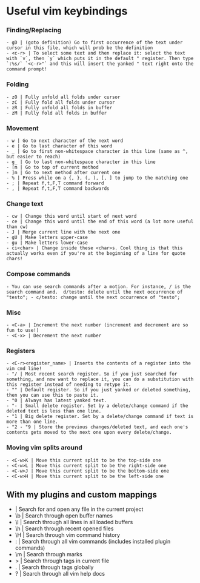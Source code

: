 # Useful vim keybindings

### Finding/Replacing
    - gD | (goto definition) Go to first occurrence of the text under cursor in this file, which will prob be the definition
    - <c-r> | To select some text and then replace it: select the text with `v`, then `y` which puts it in the default " register. Then type `:%s/` `<c-r>"` and this will insert the yanked " text right onto the command prompt!

### Folding
    - zO | Fully unfold all folds under cursor
    - zC | Fully fold all folds under cursor
    - zR | Fully unfold all folds in buffer
    - zM | Fully fold all folds in buffer

### Movement
    - w | Go to next character of the next word
    - e | Go to last character of this word 
    - _ | Go to first non-whitespace character in this line (same as ^, but easier to reach)
    - g_ | Go to last non-whitespace character in this line
    - [m | Go to top of current method 
    - ]m | Go to next method after current one
    - % | Press while on a {, }, (, ), [, ] to jump to the matching one
    - ; | Repeat f,t,F,T command forward
    - , | Repeat f,t,F,T command backwards

### Change text
    - cw | Change this word until start of next word
    - ce | Change this word until the end of this word (a lot more useful than cw)
    - J | Merge current line with the next one
    - gU | Make letters upper-case
    - gu | Make letters lower-case
    - ci<char> | Change inside these <char>s. Cool thing is that this actually works even if you're at the beginning of a line for quote chars!

### Compose commands
    - You can use search commands after a motion. For instance, / is the search command and.  d/testo: delete until the next occurrence of "testo"; - c/testo: change until the next occurrence of "testo";

### Misc
    - <C-a> | Increment the next number (increment and decrement are so fun to use!)
    - <C-x> | Decrement the next number

### Registers
    - <C-r><register_name> | Inserts the contents of a register into the vim cmd line!
    - "/ | Most recent search register. So if you just searched for something, and now want to replace it, you can do a substitution with this register instead of needing to retype it.
    - "" | Default register. So if you just yanked or deleted something, then you can use this to paste it.
    - "0 | Always has latest yanked text.
    - "- | Small delete register. Set by a delete/change command if the deleted text is less than one line.
    - "1 | Big delete register. Set by a delete/change command if text is more than one line.
    - "2 - "9 | Store the previous changes/deleted text, and each one's contents gets moved to the next one upon every delete/change.

### Moving vim splits around
    - <C-w>K | Move this current split to be the top-side one
    - <C-w>L | Move this current split to be the right-side one
    - <C-w>J | Move this current split to be the bottom-side one
    - <C-w>H | Move this current split to be the left-side one

## With my plugins and custom mappings

- <C-p> | Search for and open any file in the current project
- \b | Search through open buffer names
- \l | Search through all lines in all loaded buffers
- \h | Search through recent opened files
- \H | Search through vim command history
- \: | Search through all vim commands (includes installed plugin commands)
- \m | Search through marks
- \> | Search through tags in current file
- \. | Search through tags globally
- \? | Search through all vim help docs
